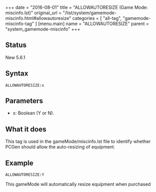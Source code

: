 +++
date = "2016-08-01"
title = "ALLOWAUTORESIZE (Game Mode: miscinfo.lst)"
original_url = "/list/system/gamemode-miscinfo.html#allowautoresize"
categories = [ "all-tag", "gamemode-miscinfo-tag" ]
[menu.main]
    name = "ALLOWAUTORESIZE"
    parent = "system_gamemode-miscinfo"
+++

## Status

New 5.6.1

## Syntax

`ALLOWAUTORESIZE:x`

## Parameters

-   x: Boolean (Y or N).



What it does
------------

This tag is used in the <span class="lstfile"> gameMode/miscinfo.lst
</span> file to identify whether PCGen should allow the auto-resizing of
equipment.

Example
-------

`ALLOWAUTORESIZE:Y`

This gameMode will automatically resize equipment when purchased

